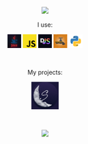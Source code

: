 <p align="center"><img src="https://capsule-render.vercel.app/api?type=waving&color=timeGradient&height=200&text=J4C0B3Y&animation=fadeIn&fontAlignY=40&desc=Hey,%20im&descAlignY=13&reversal=true"></p>

<p align="center">I use:</p>

<p align="center">
    <code><a href="https://java.com/"><img title="Java" src="https://raw.githubusercontent.com/j4c0b3y/j4c0b3y/main/image/java.png" width="32" alt=""></a></code>
    <code><a href="https://javascript.com/"><img title="JavaScript" src="https://raw.githubusercontent.com/j4c0b3y/j4c0b3y/main/image/javascript.svg" width="32" alt=""></a></code>
    <code><a href="https://discord.js.org/"><img title="DiscordJS" src="https://raw.githubusercontent.com/j4c0b3y/j4c0b3y/main/image/discordjs.png" width="32" alt=""></a></code>
    <code><a href="https://spigotmc.org"><img title="Spigot" src="https://raw.githubusercontent.com/j4c0b3y/j4c0b3y/main/image/spigot.png" width="32" alt=""></a></code>
    <code><a href="https://python.org/"><img title="Python" src="https://raw.githubusercontent.com/j4c0b3y/j4c0b3y/main/image/python.svg" width="32" alt=""></a></code>
</p>

<br>

<p align="center">My projects:</p>

<p align="center">
    <code><a href="https://stellarmc.org"><img title="StellarMC" src="https://raw.githubusercontent.com/j4c0b3y/j4c0b3y/main/image/stellarmc.png" width="64" alt=""></a></code>
</p>

<p align="center"><img src="https://komarev.com/ghpvc/?username=j4c0b3y" alt=""></p>

<p align="center"><img src="https://capsule-render.vercel.app/api?type=waving&color=timeGradient&section=footer"></p>
